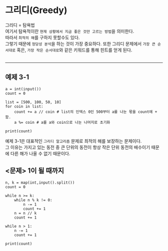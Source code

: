 # 그리디(Greedy)

그리디 = 탐욕법<br>
여기서 탐욕적이란 `현재 상황에서 지금 좋은 것만 고르는 방법`을 의미한다.<br>
따라서 `최적의 해`를 구하지 못할수도 있다.<br>
그렇기 때문에 `정당성 분석`을 하는 것이 가장 중요하다.
또한 그리디 문제에서 `가장 큰 순서대로` 혹은, `가장 작은 순서대로`와 같은 키워드를 통해 힌트를 얻게 된다.<br><br>

--- 

## 예제 3-1
```
a = int(input())
count = 0

list = [500, 100, 50, 10]
for coin in list:
    count += a // coin # list의 인덱스 0인 500부터 a를 나눈 몫을 count에 + 함.
    a %= coin # a를 a와 coin으로 나눈 나머지로 초기화

print(count)
```
예제 3-1은 대표적인 `그리디 알고리즘` 문제로 최적의 해를 보장하는 문제이다.<br>
그 이유는 가지고 있는 동전 중 큰 단위의 동전이 항상 작은 단위 동전의 배수이기 때문에 다른 해가 나올 수 없기 때문이다.<br>

## <문제> 1이 될 때까지
```
n, k = map(int,input().split())
count = 0

while n >= k:
    while n % k != 0:
        n -= 1
        count += 1
    n = n // k
    count += 1

while n > 1:
    n -= 1
    count += 1

print(count)
```
